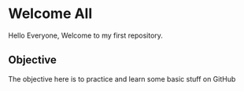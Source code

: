 # Welcome All
Hello Everyone, Welcome to my first repository.

## Objective
The objective here is to practice and learn some basic stuff on GitHub

